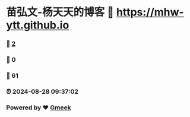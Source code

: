 # 苗弘文-杨天天的博客 :link: https://mhw-ytt.github.io 
### :page_facing_up: [2](https://mhw-ytt.github.io/tag.html) 
### :speech_balloon: 0 
### :hibiscus: 61 
### :alarm_clock: 2024-08-28 09:37:02 
### Powered by :heart: [Gmeek](https://github.com/Meekdai/Gmeek)

